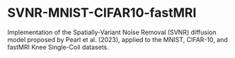 # SVNR-MNIST-CIFAR10-fastMRI
Implementation of the Spatially-Variant Noise Removal (SVNR) diffusion model proposed by Pearl et al. (2023), applied to the MNIST, CIFAR-10, and fastMRI Knee Single-Coil datasets.
